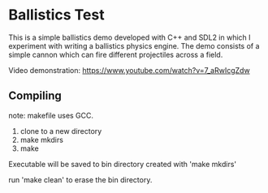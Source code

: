 # Ballistics Test

This is a simple ballistics demo developed with C++ and SDL2 in which I experiment with writing a ballistics physics engine. The demo consists of a simple cannon which can fire different projectiles across a field.

Video demonstration: https://www.youtube.com/watch?v=7_aRwIcgZdw

## Compiling

note: makefile uses GCC.

1) clone to a new directory
2) make mkdirs
3) make

Executable will be saved to bin directory created with 'make mkdirs'

run 'make clean' to erase the bin directory.
